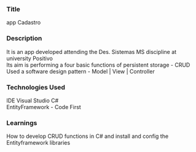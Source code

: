 ### __Title__ 

app Cadastro 

### __Description__

It is an app developed attending the Des. Sistemas MS discipline at university Positivo </br>
Its aim is performing a four basic functions of persistent storage - CRUD </br>
Used a software design pattern - Model | View | Controller

### __Technologies Used__

IDE Visual Studio
C#</br>
EntityFramework - Code First

### __Learnings__

How to develop CRUD functions in C# and install and config the Entityframework libraries


